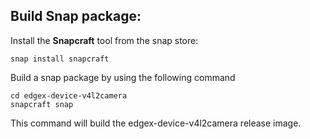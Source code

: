 ## Build Snap package:

Install the **Snapcraft** tool from the snap store:
  
```
snap install snapcraft
```

Build a snap package by using the following command
```
cd edgex-device-v4l2camera
snapcraft snap
```

This command will build the edgex-device-v4l2camera release image.
